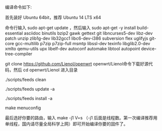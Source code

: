 编译命令如下:

首先装好 Ubuntu 64bit，推荐 Ubuntu 14 LTS x64

命令行输入 sudo apt-get update ，然后输入 sudo apt-get -y install build-essential asciidoc binutils bzip2 gawk gettext git libncurses5-dev libz-dev patch unzip zlib1g-dev lib32gcc1 libc6-dev-i386 subversion flex uglifyjs git-core gcc-multilib p7zip p7zip-full msmtp libssl-dev texinfo libglib2.0-dev xmlto qemu-utils upx libelf-dev autoconf automake libtool autopoint device-tree-compiler

git clone https://github.com/Lienol/openwrt openwrt/Lienol命令下载好源代码，然后 cd openwrt/Lienol 进入目录

./scripts/feeds clean

./scripts/feeds update -a

./scripts/feeds install -a

make menuconfig

最后选好你要的路由，输入 make -j1 V=s （-j1 后面是线程数。第一次编译推荐用单线程，国内请尽量全局科学上网）即可开始编译你要的固件了。

